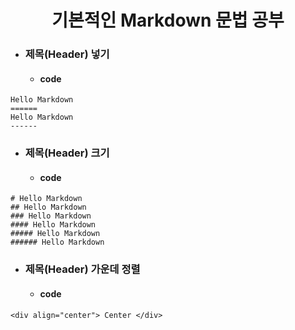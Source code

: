 __<div align="center">기본적인 Markdown 문법 공부</div>__
======

+ ### 제목(Header) 넣기
  - #### code

```
Hello Markdown
======
Hello Markdown
------
```

+ ### 제목(Header) 크기
  - #### code

```
# Hello Markdown
## Hello Markdown
### Hello Markdown
#### Hello Markdown
##### Hello Markdown
###### Hello Markdown
```

+ ### 제목(Header) 가운데 정렬
  - #### code

``` 
<div align="center"> Center </div>
```

